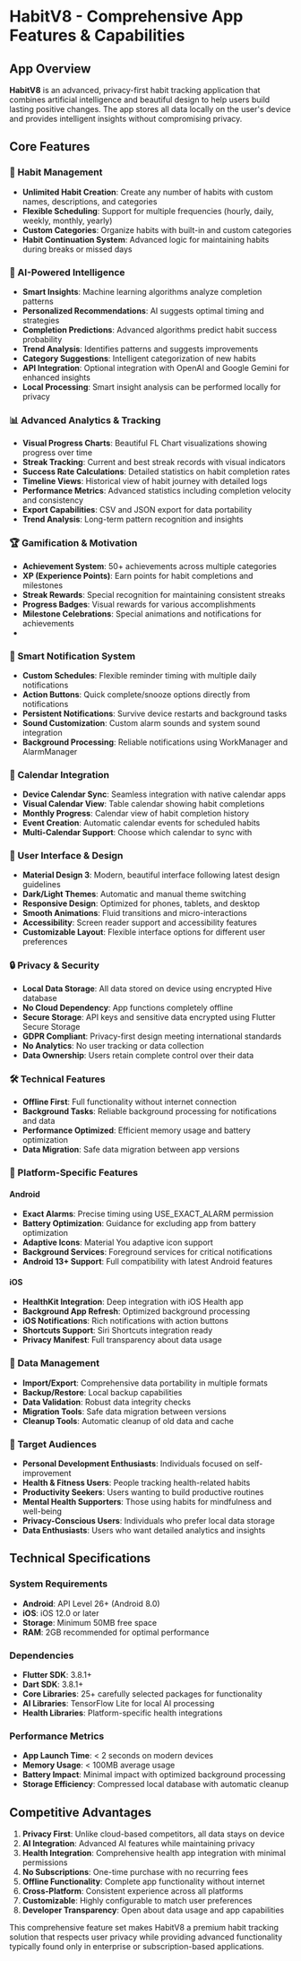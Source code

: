 # HabitV8 - Comprehensive App Features & Capabilities

## App Overview
**HabitV8** is an advanced, privacy-first habit tracking application that combines artificial intelligence and beautiful design to help users build lasting positive changes. The app stores all data locally on the user's device and provides intelligent insights without compromising privacy.

## Core Features

### 🎯 Habit Management
- **Unlimited Habit Creation**: Create any number of habits with custom names, descriptions, and categories
- **Flexible Scheduling**: Support for multiple frequencies (hourly, daily, weekly, monthly, yearly)
- **Custom Categories**: Organize habits with built-in and custom categories
- **Habit Continuation System**: Advanced logic for maintaining habits during breaks or missed days


### 🧠 AI-Powered Intelligence
- **Smart Insights**: Machine learning algorithms analyze completion patterns
- **Personalized Recommendations**: AI suggests optimal timing and strategies
- **Completion Predictions**: Advanced algorithms predict habit success probability
- **Trend Analysis**: Identifies patterns and suggests improvements
- **Category Suggestions**: Intelligent categorization of new habits
- **API Integration**: Optional integration with OpenAI and Google Gemini for enhanced insights
- **Local Processing**: Smart insight analysis can be performed locally for privacy

### 📊 Advanced Analytics & Tracking
- **Visual Progress Charts**: Beautiful FL Chart visualizations showing progress over time
- **Streak Tracking**: Current and best streak records with visual indicators
- **Success Rate Calculations**: Detailed statistics on habit completion rates
- **Timeline Views**: Historical view of habit journey with detailed logs
- **Performance Metrics**: Advanced statistics including completion velocity and consistency
- **Export Capabilities**: CSV and JSON export for data portability
- **Trend Analysis**: Long-term pattern recognition and insights

### 🏆 Gamification & Motivation
- **Achievement System**: 50+ achievements across multiple categories
- **XP (Experience Points)**: Earn points for habit completions and milestones
- **Streak Rewards**: Special recognition for maintaining consistent streaks
- **Progress Badges**: Visual rewards for various accomplishments
- **Milestone Celebrations**: Special animations and notifications for achievements
-

### 🔔 Smart Notification System
- **Custom Schedules**: Flexible reminder timing with multiple daily notifications
- **Action Buttons**: Quick complete/snooze options directly from notifications
- **Persistent Notifications**: Survive device restarts and background tasks
- **Sound Customization**: Custom alarm sounds and system sound integration
- **Background Processing**: Reliable notifications using WorkManager and AlarmManager

### 📅 Calendar Integration
- **Device Calendar Sync**: Seamless integration with native calendar apps
- **Visual Calendar View**: Table calendar showing habit completions
- **Monthly Progress**: Calendar view of habit completion history
- **Event Creation**: Automatic calendar events for scheduled habits
- **Multi-Calendar Support**: Choose which calendar to sync with


### 🎨 User Interface & Design
- **Material Design 3**: Modern, beautiful interface following latest design guidelines
- **Dark/Light Themes**: Automatic and manual theme switching
- **Responsive Design**: Optimized for phones, tablets, and desktop
- **Smooth Animations**: Fluid transitions and micro-interactions
- **Accessibility**: Screen reader support and accessibility features
- **Customizable Layout**: Flexible interface options for different user preferences

### 🔒 Privacy & Security
- **Local Data Storage**: All data stored on device using encrypted Hive database
- **No Cloud Dependency**: App functions completely offline
- **Secure Storage**: API keys and sensitive data encrypted using Flutter Secure Storage
- **GDPR Compliant**: Privacy-first design meeting international standards
- **No Analytics**: No user tracking or data collection
- **Data Ownership**: Users retain complete control over their data

### 🛠 Technical Features
- **Offline First**: Full functionality without internet connection
- **Background Tasks**: Reliable background processing for notifications and data
- **Performance Optimized**: Efficient memory usage and battery optimization
- **Data Migration**: Safe data migration between app versions

### 📱 Platform-Specific Features

#### Android
- **Exact Alarms**: Precise timing using USE_EXACT_ALARM permission
- **Battery Optimization**: Guidance for excluding app from battery optimization
- **Adaptive Icons**: Material You adaptive icon support
- **Background Services**: Foreground services for critical notifications
- **Android 13+ Support**: Full compatibility with latest Android features

#### iOS
- **HealthKit Integration**: Deep integration with iOS Health app
- **Background App Refresh**: Optimized background processing
- **iOS Notifications**: Rich notifications with action buttons
- **Shortcuts Support**: Siri Shortcuts integration ready
- **Privacy Manifest**: Full transparency about data usage

### 🔄 Data Management
- **Import/Export**: Comprehensive data portability in multiple formats
- **Backup/Restore**: Local backup capabilities
- **Data Validation**: Robust data integrity checks
- **Migration Tools**: Safe data migration between versions
- **Cleanup Tools**: Automatic cleanup of old data and cache

### 🎯 Target Audiences
- **Personal Development Enthusiasts**: Individuals focused on self-improvement
- **Health & Fitness Users**: People tracking health-related habits
- **Productivity Seekers**: Users wanting to build productive routines
- **Mental Health Supporters**: Those using habits for mindfulness and well-being
- **Privacy-Conscious Users**: Individuals who prefer local data storage
- **Data Enthusiasts**: Users who want detailed analytics and insights

## Technical Specifications

### System Requirements
- **Android**: API Level 26+ (Android 8.0)
- **iOS**: iOS 12.0 or later
- **Storage**: Minimum 50MB free space
- **RAM**: 2GB recommended for optimal performance

### Dependencies
- **Flutter SDK**: 3.8.1+
- **Dart SDK**: 3.8.1+
- **Core Libraries**: 25+ carefully selected packages for functionality
- **AI Libraries**: TensorFlow Lite for local AI processing
- **Health Libraries**: Platform-specific health integrations

### Performance Metrics
- **App Launch Time**: < 2 seconds on modern devices
- **Memory Usage**: < 100MB average usage
- **Battery Impact**: Minimal impact with optimized background processing
- **Storage Efficiency**: Compressed local database with automatic cleanup

## Competitive Advantages

1. **Privacy First**: Unlike cloud-based competitors, all data stays on device
2. **AI Integration**: Advanced AI features while maintaining privacy
3. **Health Integration**: Comprehensive health app integration with minimal permissions
4. **No Subscriptions**: One-time purchase with no recurring fees
5. **Offline Functionality**: Complete app functionality without internet
6. **Cross-Platform**: Consistent experience across all platforms
7. **Customizable**: Highly configurable to match user preferences
8. **Developer Transparency**: Open about data usage and app capabilities


This comprehensive feature set makes HabitV8 a premium habit tracking solution that respects user privacy while providing advanced functionality typically found only in enterprise or subscription-based applications.